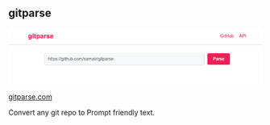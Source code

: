 ## gitparse
![img.png](img.png)

[gitparse.com](https://gitparse.com)

Convert any git repo to Prompt friendly text.

